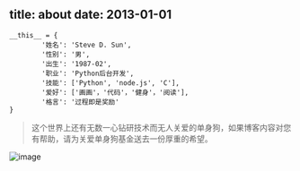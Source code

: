 title: about
date: 2013-01-01
---

    __this__ = {
            '姓名': 'Steve D. Sun',
            '性别': '男',
            '出生': '1987-02',
            '职业': 'Python后台开发',
            '技能': ['Python', 'node.js', 'C'],
            '爱好': ['画画'，'代码'，'健身'，'阅读'],
            '格言': '过程即是奖励'
    }

> 这个世界上还有无数一心钻研技术而无人关爱的单身狗，如果博客内容对您有帮助，请为关爱单身狗基金送去一份厚重的希望。

![image](/image/code.png)

